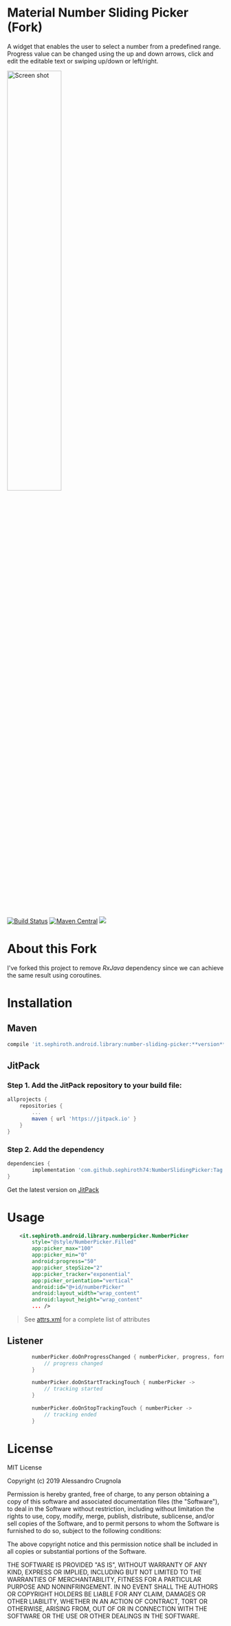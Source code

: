 # Material Number Sliding Picker (Fork)

A widget that enables the user to select a number from a predefined range.
Progress value can be changed using the up and down arrows, click and edit the editable text or swiping up/down or left/right.

<img src="./art/video.gif" alt="Screen shot" width="50%"/>

[![Build Status](https://travis-ci.org/sephiroth74/NumberSlidingPicker.svg?branch=master)](https://travis-ci.org/sephiroth74/NumberSlidingPicker) [![Maven Central](https://maven-badges.herokuapp.com/maven-central/it.sephiroth.android.library/number-sliding-picker/badge.svg)](https://maven-badges.herokuapp.com/maven-central/it.sephiroth.android.library/number-sliding-picker) [![](https://jitpack.io/v/sephiroth74/NumberSlidingPicker.svg)](https://jitpack.io/#sephiroth74/NumberSlidingPicker)

# About this Fork

I've forked this project to remove _RxJava_ dependency since we can achieve the same result using coroutines.

# Installation

## Maven

```gradle
compile 'it.sephiroth.android.library:number-sliding-picker:**version**'
```	
	
## JitPack

### Step 1. Add the JitPack repository to your build file:

```gradle
allprojects {
	repositories {
		...
		maven { url 'https://jitpack.io' }
	}
}
```

### Step 2. Add the dependency

```gradle
dependencies {
        implementation 'com.github.sephiroth74:NumberSlidingPicker:Tag'
}
```

Get the latest version  on [JitPack](https://jitpack.io/#sephiroth74/NumberSlidingPicker)	

# Usage

```xml
    <it.sephiroth.android.library.numberpicker.NumberPicker
        style="@style/NumberPicker.Filled"
        app:picker_max="100"
        app:picker_min="0"
        android:progress="50"
        app:picker_stepSize="2"
        app:picker_tracker="exponential"
        app:picker_orientation="vertical"
        android:id="@+id/numberPicker"
        android:layout_width="wrap_content"
        android:layout_height="wrap_content"
        ... />
```

> See [attrs.xml](./numberpicker/src/main/res/values/attrs.xml) for a complete list of attributes

## Listener

```kotlin
        numberPicker.doOnProgressChanged { numberPicker, progress, formUser ->
            // progress changed
        }
        
        numberPicker.doOnStartTrackingTouch { numberPicker -> 
            // tracking started
        }
        
        numberPicker.doOnStopTrackingTouch { numberPicker -> 
            // tracking ended
        }
```

# License
MIT License

Copyright (c) 2019 Alessandro Crugnola

Permission is hereby granted, free of charge, to any person obtaining a copy
of this software and associated documentation files (the "Software"), to deal
in the Software without restriction, including without limitation the rights
to use, copy, modify, merge, publish, distribute, sublicense, and/or sell
copies of the Software, and to permit persons to whom the Software is
furnished to do so, subject to the following conditions:

The above copyright notice and this permission notice shall be included in all
copies or substantial portions of the Software.

THE SOFTWARE IS PROVIDED "AS IS", WITHOUT WARRANTY OF ANY KIND, EXPRESS OR
IMPLIED, INCLUDING BUT NOT LIMITED TO THE WARRANTIES OF MERCHANTABILITY,
FITNESS FOR A PARTICULAR PURPOSE AND NONINFRINGEMENT. IN NO EVENT SHALL THE
AUTHORS OR COPYRIGHT HOLDERS BE LIABLE FOR ANY CLAIM, DAMAGES OR OTHER
LIABILITY, WHETHER IN AN ACTION OF CONTRACT, TORT OR OTHERWISE, ARISING FROM,
OUT OF OR IN CONNECTION WITH THE SOFTWARE OR THE USE OR OTHER DEALINGS IN THE
SOFTWARE.
